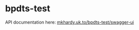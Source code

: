 # bpdts-test
API documentation here: <a href="https://mkhardy.uk.to/bpdts-test/swagger-ui/index.html">mkhardy.uk.to/bpdts-test/swagger-ui</a>
